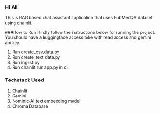 ### Hi All
This is RAG based chat assistant application that uses PubMedQA dataset using chainlit.

###How to Run
Kindly follow the instructions below for running the project.
You should have a huggingface access toke with read access and gemini api key.

1. Run create_csv_data.py
2. Run create_text_data.py
3. Run ingest.py
4. Run chainlit run app.py in cli

### Techstack Used
1. Chainlit
2. Gemini
3. Nominic-AI text embedding model
4. Chroma Database
